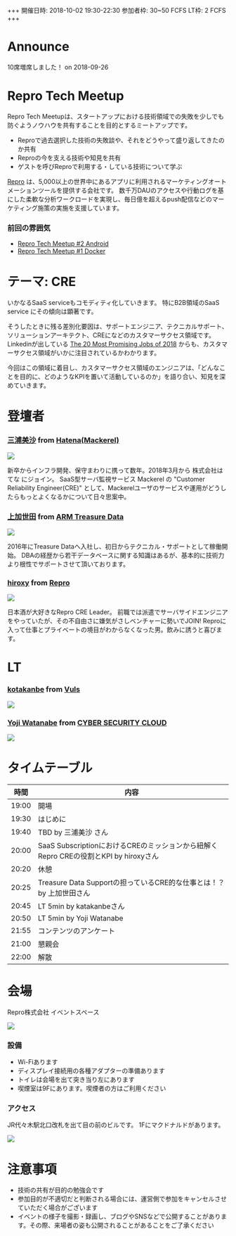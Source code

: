 +++
開催日時: 2018-10-02 19:30-22:30
参加者枠: 30~50 FCFS
LT枠: 2 FCFS
+++

# Announce

10席増席しました！ on 2018-09-26

# Repro Tech Meetup

Repro Tech Meetupは、スタートアップにおける技術領域での失敗を少しでも防ぐようノウハウを共有することを目的とするミートアップです。

- Reproで過去選択した技術の失敗談や、それをどうやって盛り返してきたのか共有
- Reproの今を支える技術や知見を共有
- ゲストを呼びReproで利用する・している技術について学ぶ

[Repro](https://repro.io) は、5,000以上の世界中にあるアプリに利用されるマーケティングオートメーションツールを提供する会社です。
数千万DAUのアクセスや行動ログを基にした柔軟な分析ワークロードを実現し、毎日億を超えるpush配信などのマーケティング施策の実施を支援しています。

### 前回の雰囲気

- [Repro Tech Meetup #2 Android](https://togetter.com/li/1261085)
- [Repro Tech Meetup #1 Docker](https://togetter.com/li/1251270)

# テーマ: CRE

いかなるSaaS serviceもコモディティ化していきます。
特にB2B領域のSaaS service にその傾向は顕著です。

そうしたときに残る差別化要因は、サポートエンジニア、テクニカルサポート、ソリューションアーキテクト、CREになどのカスタマーサクセス領域です。
Linkedinが出している [The 20 Most Promising Jobs of 2018](https://business.linkedin.com/talent-solutions/blog/trends-and-research/2018/the-20-most-promising-jobs-of-2018) からも、カスタマーサクセス領域がいかに注目されているかわかります。

今回はこの領域に着目し、カスタマーサクセス領域のエンジニアは、「どんなことを目的に、どのようなKPIを置いて活動しているのか」を語り合い、知見を深めていきます。

# 登壇者

### [三浦美沙](https://twitter.com/mur_ms_) from [Hatena(Mackerel)](https://mackerel.io/)

![](https://pbs.twimg.com/profile_images/970867499934695424/R0MX1KhJ_200x200.jpg)

新卒からインフラ開発、保守まわりに携って数年。2018年3月から 株式会社はてな にジョイン。
SaaS型サーバ監視サービス Mackerel の "Customer Reliability Engineer(CRE)" として、Mackerelユーザのサービスや運用がどうしたらもっとよくなるかについて日々思案中。

### [上加世田](https://twitter.com/) from [ARM Treasure Data](https://www.treasuredata.com/)

![](https://avatars3.githubusercontent.com/u/18205367?s=200&v=4)

2016年にTreasure Dataへ入社し、初日からテクニカル・サポートとして稼働開始。
DBAの経歴から若干データベースに関する知識はあるが、基本的に技術力より根性でサポートさせて頂いております。

### [hiroxy](https://twitter.com/hiroxyy_) from [Repro](https://repro.io)

![](https://pbs.twimg.com/profile_images/713208870118629376/kP-o1mQ5_200x200.jpg)

日本酒が大好きなRepro CRE Leader。
前職では派遣でサーバサイドエンジニアをやっていたが、その不自由さに嫌気がさしベンチャーに勢いでJOIN!
Reproに入って仕事とプライベートの境目がわからなくなった男。飲みに誘うと喜びます。

# LT

### [kotakanbe](https://twitter.com/kotakanbe) from [Vuls](https://vuls.biz/)

![](https://avatars3.githubusercontent.com/u/534611?s=200&v=4)

### [Yoji Watanabe](https://twitter.com/aqeuefem) from [CYBER SECURITY CLOUD](https://www.cscloud.co.jp/)

![](https://pbs.twimg.com/profile_images/1460475397/P1050127s_200x200.jpg)

# タイムテーブル

時間  | 内容
---   | ---
19:00 | 開場
19:30 | はじめに
19:40 | TBD by 三浦美沙 さん
20:00 | SaaS SubscriptionにおけるCREのミッションから紐解くRepro CREの役割とKPI by hiroxyさん
20:20 | 休憩
20:25 | Treasure Data Supportの担っているCRE的な仕事とは！？ by 上加世田さん
20:45 | LT 5min by katakanbeさん
20:50 | LT 5min by Yoji Watanabe
21:55 | コンテンツのアンケート
21:00 | 懇親会
22:00 | 解散

# 会場

Repro株式会社 イベントスペース

![](https://github.com/reproio/repro-tech-meetup/blob/master/assets/images/repro-event-space.png?raw=true)

### 設備

- Wi-Fiあります
- ディスプレイ接続用の各種アダプターの準備あります
- トイレは会場を出て突き当り左にあります
- 喫煙室は9Fにあります。喫煙者の方はご利用ください

### アクセス

JR代々木駅北口改札を出て目の前のビルです。
1Fにマクドナルドがあります。

![](https://github.com/reproio/repro-tech-meetup/blob/master/assets/images/repro-access-1.png?raw=true)

# 注意事項

- 技術の共有が目的の勉強会です
- 参加目的が不適切だと判断される場合には、運営側で参加をキャンセルさせていただく場合がございます
- イベントの様子を撮影・録画し、ブログやSNSなどで公開することがあります。その際、来場者の姿も公開されることがあることをご了承ください
